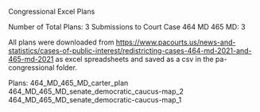 Congressional Excel Plans

Number of Total Plans: 3
Submissions to Court Case 464 MD 465 MD: 3

All plans were downloaded from https://www.pacourts.us/news-and-statistics/cases-of-public-interest/redistricting-cases-464-md-2021-and-465-md-2021 as excel spreadsheets and saved as a csv in the pa-congressional folder.

Plans:
464_MD_465_MD_carter_plan
464_MD_465_MD_senate_democratic_caucus-map_2
464_MD_465_MD_senate_democratic-caucus-map_1
